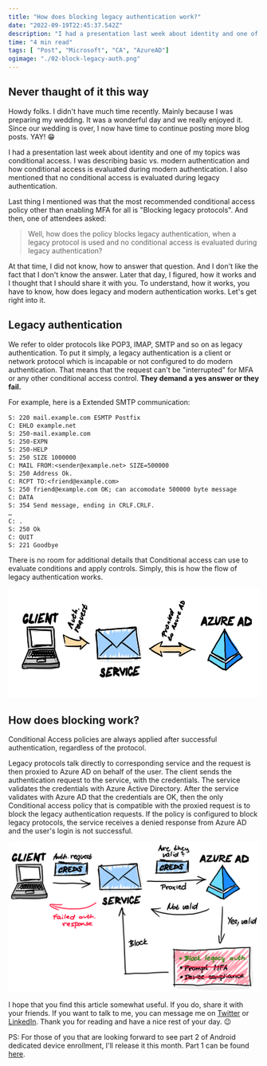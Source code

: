 ```yaml
---
title: "How does blocking legacy authentication work?"
date: "2022-09-19T22:45:37.542Z"
description: "I had a presentation last week about identity and one of my topics was conditional access. I was describing basic vs. modern authentication and how conditional access is evaluated during modern authentication."
time: "4 min read"
tags: [ "Post", "Microsoft", "CA", "AzureAD"]
ogimage: "./02-block-legacy-auth.png"
---
```


## Never thaught of it this way

Howdy folks. I didn't have much time recently. Mainly because I was preparing my wedding. It was a wonderful day and we really enjoyed it. Since our wedding is over, I now have time to continue posting more blog posts. YAY! 😁

I had a presentation last week about identity and one of my topics was conditional access. I was describing basic vs. modern authentication and how conditional access is evaluated during modern authentication. I also mentioned that no conditional access is evaluated during legacy authentication.

Last thing I mentioned was that the most recommended conditional access policy other than enabling MFA for all is "Blocking
legacy protocols". And then, one of attendees asked:

> Well, how does the policy blocks legacy authentication, when a legacy protocol is used and no conditional access is evaluated during legacy authentication?

At that time, I did not know, how to answer that question. And I don't like the fact that I don't know the answer. Later that day, I figured, how it works and I thought that I should share it with you. To understand, how it works, you have to know, how does legacy and modern authentication works. Let's get right into it.

## Legacy authentication

We refer to older protocols like POP3, IMAP, SMTP and so on as legacy authentication. To put it simply, a legacy authentication is a client or network protocol which is incapable or not configured to do modern authentication. That means that the request can't be "interrupted" for MFA or any other conditional access control. **They demand a yes answer or they fail.**

For example, here is a Extended SMTP communication:
```
S: 220 mail.example.com ESMTP Postfix
C: EHLO example.net
S: 250-mail.example.com
S: 250-EXPN
S: 250-HELP
S: 250 SIZE 1000000
C: MAIL FROM:<sender@example.net> SIZE=500000
S: 250 Address Ok.
C: RCPT TO:<friend@example.com>
S: 250 friend@example.com OK; can accomodate 500000 byte message
C: DATA
S: 354 Send message, ending in CRLF.CRLF.
…
C: .
S: 250 Ok
C: QUIT
S: 221 Goodbye
```

There is no room for additional details that Conditional access can use to evaluate conditions and apply controls. Simply, this is how the flow of legacy authentication works.

![Legacy Authentication](01-legacy-auth.jpeg)

## How does blocking work?
Conditional Access policies are always applied after successful authentication, regardless of the protocol.

Legacy protocols talk directly to corresponding service and the request is then proxied to Azure AD on behalf of the user. The client sends the authentication request to the service, with the credentials. The service validates the credentials with Azure Active Directory. After the service validates with Azure AD that the credentials are OK, then the only Conditional access policy that is compatible with the proxied request is to block the legacy authentication requests. If the policy is configured to block legacy protocols, the service receives a denied response from Azure AD and the user's login is not successful.

![How does blocking legacy authentication work?](02-block-legacy-auth.png)

I hope that you find this article somewhat useful. If you do, share it with your friends. If you want to talk to me, you can message me on [Twitter](https://twitter.com/strnad10) or [LinkedIn](https://www.linkedin.com/in/strnad10/). Thank you for reading and have a nice rest of your day. 😉

PS: For those of you that are looking forward to see part 2 of Android dedicated device enrollment, I'll release it this month. Part 1 can be found [here](https://martin-strnad.cz/007-android-dedicated-devices/).